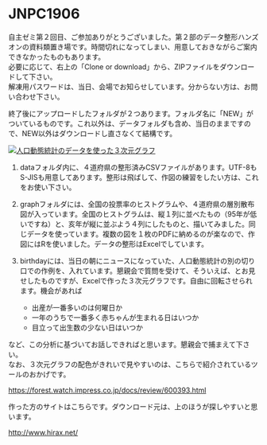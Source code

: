# JNPC1906
自主ゼミ第２回目、ご参加ありがとうございました。第２部のデータ整形ハンズオンの資料類置き場です。時間切れになってしまい、用意しておきながらご案内できなかったものもあります。  
必要に応じて、右上の「Clone or download」から、ZIPファイルをダウンロードして下さい。  
解凍用パスワードは、当日、会場でお知らせしています。分からない方は、お問い合わせ下さい。  

終了後にアップロードしたフォルダが２つあります。フォルダ名に「NEW」がついているものです。これ以外は、データフォルダも含め、当日のままですので、NEW以外はダウンロードし直さなくて結構です。  
  
[![人口動態統計のデータを使った３次元グラフ](https://user-images.githubusercontent.com/26524795/59205071-fd490d80-8bdc-11e9-8b4f-abb9510908a9.PNG)](https://github.com/nishioWU/JNPC1906/blob/master/NEW_birthday/birthday_&_rate.xlsx)
  
1. dataフォルダ内に、４道府県の整形済みCSVファイルがあります。UTF-8もS-JISも用意してあります。整形は飛ばして、作図の練習をしたい方は、これをお使い下さい。  
1. graphフォルダには、全国の投票率のヒストグラムや、４道府県の層別散布図が入っています。全国のヒストグラムは、縦１列に並べたもの（95年が低いですね）と、亥年が縦に並ぶよう４列にしたものと、描いてみました。同じデータを使っています。複数の図を１枚のPDFに納めるのが楽なので、作図にはRを使いました。データの整形はExcelでしています。
1. birthdayには、当日の朝にニュースになっていた、人口動態統計の別の切り口での作例を、入れています。懇親会で質問を受けて、そういえば、とお見せしたものですが、Excelで作った３次元グラフです。自由に回転させられます。機会があれば  

    -  出産が一番多いのは何曜日か
    -  一年のうちで一番多く赤ちゃんが生まれる日はいつか
    -  目立って出生数の少ない日はいつか

など、この分析に基づいてお話しできればと思います。懇親会で捕まえて下さい。  
なお、３次元グラフの配色がきれいで見やすいのは、こちらで紹介されているツールのおかげです。  

https://forest.watch.impress.co.jp/docs/review/600393.html  

作った方のサイトはこちらです。ダウンロード元は、上のほうが探しやすいと思います。  

http://www.hirax.net/  
